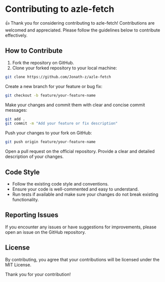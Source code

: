 # Contributing to azle-fetch

👍 Thank you for considering contributing to azle-fetch! Contributions are welcomed and appreciated. Please follow the guidelines below to contribute effectively.

## How to Contribute

1. Fork the repository on GitHub.
2. Clone your forked repository to your local machine:

```bash
git clone https://github.com/Jonath-z/azle-fetch
```

Create a new branch for your feature or bug fix:

```bash
git checkout -b feature/your-feature-name
```

Make your changes and commit them with clear and concise commit messages:

```bash
git add .
git commit -m "Add your feature or fix description"
```

Push your changes to your fork on GitHub:

```bash
git push origin feature/your-feature-name
```

Open a pull request on the official repository. Provide a clear and detailed description of your changes.

## Code Style

- Follow the existing code style and conventions.
- Ensure your code is well-commented and easy to understand.
- Run tests if available and make sure your changes do not break existing functionality.

## Reporting Issues

If you encounter any issues or have suggestions for improvements, please open an issue on the GitHub repository.

## License

By contributing, you agree that your contributions will be licensed under the MIT License.

Thank you for your contribution!
